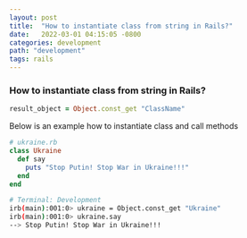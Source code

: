 ```yaml
---
layout: post
title:  "How to instantiate class from string in Rails?"
date:   2022-03-01 04:15:05 -0800
categories: development
path: "development"
tags: rails
---
```


### How to instantiate class from string in Rails?

```ruby
result_object = Object.const_get "ClassName"
```

Below is an example how to instantiate class and call methods

```ruby
# ukraine.rb
class Ukraine
  def say
    puts "Stop Putin! Stop War in Ukraine!!!"
  end
end
```

```sh
# Terminal: Development
irb(main):001:0> ukraine = Object.const_get "Ukraine"
irb(main):001:0> ukraine.say
--> Stop Putin! Stop War in Ukraine!!!
```